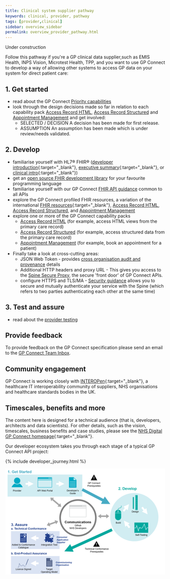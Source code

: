 ```yaml
---
title: Clinical system supplier pathway
keywords: clinical, provider, pathway
tags: [provider,clinical]
sidebar: overview_sidebar
permalink: overview_provider_pathway.html
---
```


Under construction

Follow this pathway if you're a GP clinical data supplier,such as EMIS Health, INPS Vision,  Microtest Health, TPP, and you want to use GP Connect to develop a way of allowing other systems to access GP data on your system for direct patient care:

## 1. Get started ##

- read about the GP Connect [Priority capabilities](overview_priority_capabilities.html)
- look through the design decisions made so far in relation to each capability pack [Access Record HTML](accessrecord.html), [Access Record Structured](accessrecord_structured_design.html) and [Appointment Management](appointments_design.html) and get involved:
	- <span class="label label-success">SELECTED</span> / <span class="label label-info">DECISION</span> A decision has been made for first release.
	- <span class="label label-warning">ASSUMPTION</span> An assumption has been made which is under review/needs validated.

## 2. Develop ##

- familiarise yourself with HL7&reg; FHIR&reg; ([developer introduction](http://www.hl7.org/implement/standards/fhir/overview-dev.html){:target="_blank"}, [executive summary](http://www.hl7.org/implement/standards/fhir/summary.html){:target="_blank"}, or [clinical intro](http://www.hl7.org/implement/standards/fhir/overview-clinical.html){:target="_blank"})
- get an [open source FHIR development library](development_fhir_open_source_guidance.html) for your favourite programming language
- familiarise yourself with our GP Connect [FHIR API guidance](development_fhir_api_guidance.html) common to all APIs
- explore the GP Connect profiled FHIR resources, a variation of the international [FHIR resources](https://www.hl7.org/fhir/STU3/){:target="_blank"}, [Access Record HTML](accessrecord.html), [Access Record Structured](accessrecord_structured_development_resources_overview.html), and [Appointment Management](datalibraryappointment.html)
- explore one or more of the GP Connect capability packs
  - [Access Record HTML](accessrecord.html) (for example, access HTML views from the primary care record)
  - [Access Record Structured](accessrecord_structured.html) (for example, access structured data from the primary care record)
  - [Appointment Management](appointments.html) (for example, book an appointment for a patient)
- Finally take a look at cross-cutting areas:
  - JSON Web Token - provides [cross organisation audit and provenance](integration_cross_organisation_audit_and_provenance.html) details
  - Additional HTTP headers and proxy URL - This gives you access to the [Spine Secure Proxy](integration_spine_secure_proxy.html), the secure 'front door' of GP Connect APIs.
  - configure HTTPS and TLS/MA - [Security guidance](development_api_security_guidance.html) allows you to secure and mutually authenticate your service with the Spine (which refers to two parties authenticating each other at the same time) 

## 3. Test and assure ##

- read about the [provider testing](testing_api_provider_testing.html)

## Provide feedback

To provide feedback on the GP Connect specification please send an email to the [GP Connect Team Inbox](mailto://gpconnect@nhs.net).

## Community engagement

GP Connect is working closely with [INTEROPen](http://www.interopen.org/){:target="_blank"}, a healthcare IT interoperability community of suppliers, NHS organisations and healthcare standards bodies in the UK.

## Timescales, benefits and more

The content here is designed for a technical audience (that is, developers, architects and data scientists). For other details, such as the vision, timescales, business benefits and case studies, please see the [NHS Digital GP Connect homepage](https://digital.nhs.uk/article/1275/GP-Connect){:target="_blank"}.

Our developer ecosystem takes you through each stage of a typical GP Connect API project:
  
{% include developer_journey.html %}

![Clinical supplier ecosystem](images/overview/clinical_supplier_ecosystem.png)
